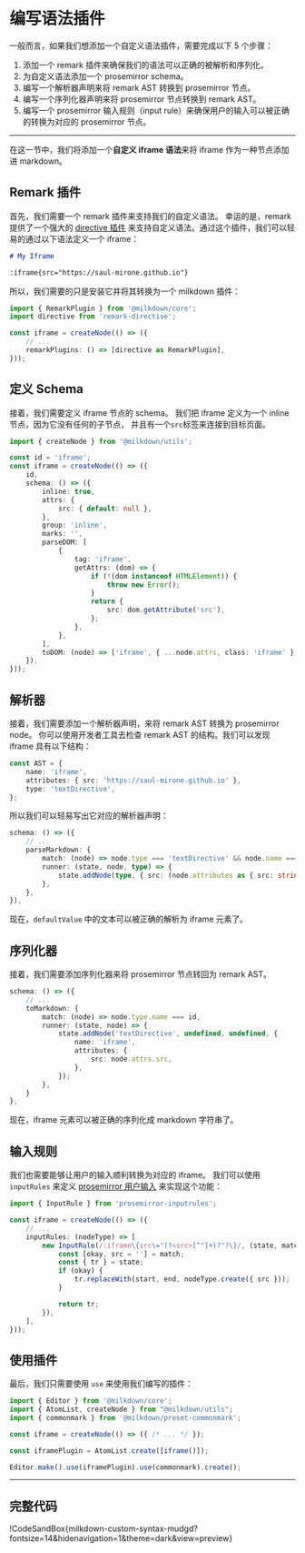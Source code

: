 # 编写语法插件

一般而言，如果我们想添加一个自定义语法插件，需要完成以下 5 个步骤：

1. 添加一个 remark 插件来确保我们的语法可以正确的被解析和序列化。
2. 为自定义语法添加一个 prosemirror schema。
3. 编写一个解析器声明来将 remark AST 转换到 prosemirror 节点。
4. 编写一个序列化器声明来将 prosemirror 节点转换到 remark AST。
5. 编写一个 prosemirror 输入规则（input rule）来确保用户的输入可以被正确的转换为对应的 prosemirror 节点。

---

在这一节中，我们将添加一个**自定义 iframe 语法**来将 iframe 作为一种节点添加进 markdown。

## Remark 插件

首先，我们需要一个 remark 插件来支持我们的自定义语法。
幸运的是，remark 提供了一个强大的 [directive 插件](https://github.com/remarkjs/remark-directive) 来支持自定义语法。通过这个插件，我们可以轻易的通过以下语法定义一个 iframe：

```markdown
# My Iframe

:iframe{src="https://saul-mirone.github.io"}
```

所以，我们需要的只是安装它并将其转换为一个 milkdown 插件：

```typescript
import { RemarkPlugin } from '@milkdown/core';
import directive from 'remark-directive';

const iframe = createNode(() => ({
    // ...
    remarkPlugins: () => [directive as RemarkPlugin],
}));
```

## 定义 Schema

接着，我们需要定义 iframe 节点的 schema。
我们把 iframe 定义为一个 inline 节点，因为它没有任何的子节点，
并且有一个`src`标签来连接到目标页面。

```typescript
import { createNode } from '@milkdown/utils';

const id = 'iframe';
const iframe = createNode(() => ({
    id,
    schema: () => ({
        inline: true,
        attrs: {
            src: { default: null },
        },
        group: 'inline',
        marks: '',
        parseDOM: [
            {
                tag: 'iframe',
                getAttrs: (dom) => {
                    if (!(dom instanceof HTMLElement)) {
                        throw new Error();
                    }
                    return {
                        src: dom.getAttribute('src'),
                    };
                },
            },
        ],
        toDOM: (node) => ['iframe', { ...node.attrs, class: 'iframe' }, 0],
    }),
}));
```

## 解析器

接着，我们需要添加一个解析器声明，来将 remark AST 转换为 prosemirror node。
你可以使用开发者工具去检查 remark AST 的结构。我们可以发现 iframe 具有以下结构：

```typescript
const AST = {
    name: 'iframe',
    attributes: { src: 'https://saul-mirone.github.io' },
    type: 'textDirective',
};
```

所以我们可以轻易写出它对应的解析器声明：

```typescript
schema: () => ({
    // ...
    parseMarkdown: {
        match: (node) => node.type === 'textDirective' && node.name === 'iframe',
        runner: (state, node, type) => {
            state.addNode(type, { src: (node.attributes as { src: string }).src });
        },
    },
}),
```

现在，`defaultValue` 中的文本可以被正确的解析为 iframe 元素了。

## 序列化器

接着，我们需要添加序列化器来将 prosemirror 节点转回为 remark AST。

```typescript
schema: () => ({
    // ...
    toMarkdown: {
        match: (node) => node.type.name === id,
        runner: (state, node) => {
            state.addNode('textDirective', undefined, undefined, {
                name: 'iframe',
                attributes: {
                    src: node.attrs.src,
                },
            });
        },
    }
},
```

现在，iframe 元素可以被正确的序列化成 markdown 字符串了。

## 输入规则

我们也需要能够让用户的输入顺利转换为对应的 iframe。
我们可以使用 `inputRules` 来定义 [prosemirror 用户输入](https://prosemirror.net/docs/ref/#inputrules) 来实现这个功能：

```typescript
import { InputRule } from 'prosemirror-inputrules';

const iframe = createNode(() => ({
    // ...
    inputRules: (nodeType) => [
        new InputRule(/:iframe\{src\="(?<src>[^"]+)?"?\}/, (state, match, start, end) => {
            const [okay, src = ''] = match;
            const { tr } = state;
            if (okay) {
                tr.replaceWith(start, end, nodeType.create({ src }));
            }

            return tr;
        }),
    ],
}));
```

## 使用插件

最后，我们只需要使用 `use` 来使用我们编写的插件：

```typescript
import { Editor } from '@milkdown/core';
import { AtomList, createNode } from "@milkdown/utils";
import { commonmark } from '@milkdown/preset-commonmark';

const iframe = createNode(() => ({ /* ... */ });

const iframePlugin = AtomList.create([iframe()]);

Editor.make().use(iframePlugin).use(commonmark).create();
```

---

## 完整代码

!CodeSandBox{milkdown-custom-syntax-mudgd?fontsize=14&hidenavigation=1&theme=dark&view=preview}
